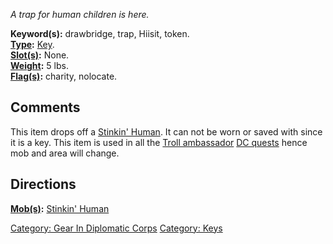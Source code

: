 *A trap for human children is here.*

**Keyword(s):** drawbridge, trap, Hiisit, token.  
**[Type](:Category:_Object_Types.md "wikilink"):**
[Key](:Category:Keys.md "wikilink").  
**[Slot(s)](Object_Slots.md "wikilink"):** None.  
**[Weight](Object_Weight.md "wikilink"):** 5 lbs.  
**[Flag(s)](:Category:_Object_Flags.md "wikilink"):** charity,
nolocate.  

## Comments

This item drops off a [Stinkin' Human](Stinkin'_Human "wikilink"). It
can not be worn or saved with since it is a key. This item is used in
all the [Troll ambassador](Hiisit.md "wikilink") [DC
quests](Diplomatic_Corps.md "wikilink") hence mob and area will change.

## Directions

**[Mob(s)](:Category:_Mobs.md "wikilink"):** [Stinkin'
Human](Stinkin'_Human "wikilink")  

[Category: Gear In Diplomatic
Corps](Category:_Gear_In_Diplomatic_Corps "wikilink") [Category:
Keys](Category:_Keys "wikilink")
